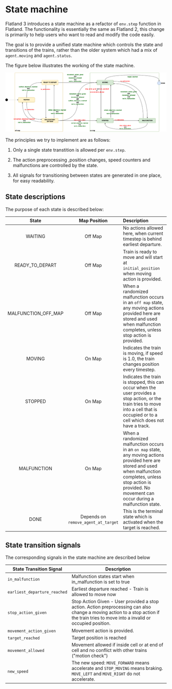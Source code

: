 # State machine

Flatland 3 introduces a state machine as a refactor of `env.step` function in Flatland. The functionality is essentially the same as Flatland 2, this change is
primarily to help users who want to read and modify the code easily.

The goal is to provide a unified state machine which controls the state and transitions of the trains, rather than the older system which had a mix of
`agent.moving` and `agent.status`.

The figure below illustrates the working of the state machine.

![State Machine](../../assets/images/state_machine.drawio.png)

[//]: # (```mermaid)

[//]: # (%%{ init: { 'theme': 'base', 'themeVariables': { 'background': '#f4f4f4' } } }%%)

[//]: # (graph TB)

[//]: # (    START&#40;&#40;"&nbsp;"&#41;&#41; --> WAITING)

[//]: # (    MALFUNCTION_OFF_MAP -- NOT <font color = green>in_malfunction</font><br/><font color = red>earliest_departure_reached</font><br/><font color = red>stop_action_given</font> --> STOPPED)

[//]: # (    READY_TO_DEPART -- <font color = red>in_malfunction</font> --> MALFUNCTION_OFF_MAP)

[//]: # (    READY_TO_DEPART -- <font color = green>valid_movement_action_given</font> --> MOVING)

[//]: # (    MALFUNCTION_OFF_MAP -- NOT <font color = green>in_malfunction</font><br/><font color = red>earliest_departure_reached</font><br/><font color = green>valid_movement_action_given</font> --> MOVING)

[//]: # (    MOVING -- NOT <font color = red>in_malfunction</font><br/><font color = green>target_reached</font> --> DONE)

[//]: # (    DONE --> END&#40;&#40;&#40;"&nbsp;"&#41;&#41;&#41;)

[//]: # (    subgraph On Map States)

[//]: # (        direction TB)

[//]: # (        WAITING -- <font color = red>in_malfunction</font> --> MALFUNCTION_OFF_MAP)

[//]: # (        WAITING -- <font color = red>earliest_departure_reached</font> --> READY_TO_DEPART)

[//]: # (        MALFUNCTION_OFF_MAP -- NOT <font color = green>in_malfunction</font><br/><font color = red>earliest_departure_reached</font><br/>NOT <font color = red>stop_action_given</font><br/>NOT <font color = green>valid_movement_action_given</font> --> READY_TO_DEPART)

[//]: # (        MALFUNCTION_OFF_MAP -- NOT <font color = green>in_malfunction</font><br/>NOT <font color = red>earliest_departure_reached</font> --> WAITING)

[//]: # (    end)

[//]: # ()
[//]: # (    subgraph Off Map States)

[//]: # (        direction TB)

[//]: # (        MOVING -- <font color = red>in_malfunction</font> --> MALFUNCTION)

[//]: # (        MOVING -- NOT <font color = red>in_malfunction</font><br/>NOT <font color = green>target_reached</font><br/><font color = red>stop_action_given</font> AND new_speed = = 0 --> STOPPED)

[//]: # (        STOPPED -- <font color = red>in_malfunction</font> --> MALFUNCTION)

[//]: # (        STOPPED -- NOT <font color = red>in_malfunction</font><br/><font color = green>valid_movement_action_given</font> --> MOVING)

[//]: # (        MALFUNCTION -- NOT <font color = green>in_malfunction</font><br/><font color = green>valid_movement_action_given</font> --> MOVING)

[//]: # (        MALFUNCTION -- NOT <font color = green>in_malfunction</font><br/>NOT <font color = green>valid_movement_action_given</font> --> STOPPED)

[//]: # (    end)

[//]: # ()
[//]: # (    START:::StartState)

[//]: # (    WAITING:::OffMapState)

[//]: # (    READY_TO_DEPART:::OffMapState)

[//]: # (    MALFUNCTION_OFF_MAP:::OffMapState)

[//]: # (    MOVING:::OnMapState)

[//]: # (    STOPPED:::OnMapState)

[//]: # (    MALFUNCTION:::OnMapState)

[//]: # (    END:::EndState)

[//]: # (    classDef OffMapState font-style: italic, font-weight: bold, fill: yellow, color: black)

[//]: # (    classDef OnMapState font-style: italic, font-weight: bold, fill: green, color: black)

[//]: # (    classDef StartState font-style: italic, font-weight: bold, fill: black, color: black)

[//]: # (    classDef EndState font-style: italic, font-weight: bold, fill: black, color: black)

[//]: # (```)

[//]: # ()
[//]: # (`valid_movement_action_given` stands for `movement_action_given` and `movement_allowed`)

[//]: # ()
[//]: # (Legend:)

[//]: # ()
[//]: # (```mermaid)

[//]: # (%%{ init: { 'theme': 'base', 'themeVariables': { 'background': '#f4f4f4' } } }%%)

[//]: # (stateDiagram-v2)

[//]: # (    direction LR)

[//]: # (    state "On Map State" as OnMapState)

[//]: # (    state "Off Map State" as OffMapState)

[//]: # (    OffMapState:::OffMapState)

[//]: # (    OnMapState:::OnMapState)

[//]: # (    state "State 1" as State1)

[//]: # (    state "State 2" as State2)

[//]: # (    state "State 1" as State3)

[//]: # (    state "State 2" as State4)

[//]: # (    State1 --> State2: <font color=red>Stopping signal</font>)

[//]: # (    State3 --> State4: <font color=green>Moving signal</font>)

[//]: # (    classDef OffMapState font-style: italic, font-weight: bold, fill: yellow, color: black)

[//]: # (    classDef OnMapState font-style: italic, font-weight: bold, fill: green, color: black)

[//]: # (```)


The principles we try to implement are as follows:

1. Only a single state transtition is allowed per `env.step`.

2. The action preprocessing ,position changes, speed counters and malfunctions are controlled by the state.

3. All signals for transitioning between states are generated in one place, for easy readability.

## State descriptions

The purpose of each state is described below:

|        State        |            Map Position             | Description                                                                                                                                                                                                                   |
|:-------------------:|:-----------------------------------:|:------------------------------------------------------------------------------------------------------------------------------------------------------------------------------------------------------------------------------|
|       WAITING       |               Off Map               | No actions allowed here, when current timestep is behind earliest departure.                                                                                                                                                  |
|   READY_TO_DEPART   |               Off Map               | Train is ready to move and will start at `initial_position` when moving action is provided.                                                                                                                                   |
| MALFUNCTION_OFF_MAP |               Off Map               | When a randomized malfunction occurs in an `off map` state, any moving actions provided here are stored and used when malfunction completes, unless stop action is provided.                                                  |
|       MOVING        |               On Map                | Indicates the train is moving, if speed is 1.0, the train changes position every timestep.                                                                                                                                    |
|       STOPPED       |               On Map                | Indicates the train is stopped, this can occur when the user provides a stop action, or the train tries to move into a cell that is occupied or to a cell which does not have a track.                                        |
|     MALFUNCTION     |               On Map                | When a randomized malfunction occurs in an `on map` state, any moving actions provided here are stored and used when malfunction completes, unless stop action is provided. No movement can occur during a malfunction state. |
|        DONE         | Depends on `remove_agent_at_target` | This is the terminal state which is activated when the target is reached.                                                                                                                                                     |

## State transition signals

The corresponding signals in the state machine are described below

| State Transition Signal      | Description                                                                                                                                                                            |
|------------------------------|----------------------------------------------------------------------------------------------------------------------------------------------------------------------------------------|
| `in_malfunction`             | Malfunction states start when in_malfunction is set to true                                                                                                                            |
| `earliest_departure_reached` | Earliest departure reached - Train is allowed to move now                                                                                                                              |
| `stop_action_given`          | Stop Action Given - User provided a stop action. Action preprocessing can also change a moving action to a stop action if the train tries to move into a invalid or occupied position. |
| `movement_action_given`      | Movement action is provided.                                                                                                                                                           |
| `target_reached`             | Target position is reached                                                                                                                                                             |
| `movement_allowed`           | Movement allowed if inside cell or at end of cell and no conflict with other trains ("motion check")                                                                                   |
| `new_speed`                  | The new speed: `MOVE_FORWARD` means accelerate and `STOP_MOVING` means braking. `MOVE_LEFT` and `MOVE_RIGHT` do not accelerate.                                                        |

[//]: # (## Old state diagram)

[//]: # ()
[//]: # (![Flatland 3 State Machine]&#40;https://flatland-association.github.io/flatland-book/_images/Flatland_3_State_Machine.jpg&#41;)

[//]: # ()
[//]: # (### Differences with code of old diagram added in the new diagram above)

[//]: # ()
[//]: # (* `MALFUNCTION OFF MAP --> READY_TO_DEPART`: malfunction_counter_complete and earliest_departure_reached **and not valid_movement_action_given and not)

[//]: # (  stop_action_given**)

[//]: # (* `MOVING --> DONE`: **not in_malfunction** and target_reached)

[//]: # (* `MOVING --> STOPPED`: **not in_malfunction and not target_reached** and &#40;stop_action_given or movement_conflict&#41;)

[//]: # (* `MALFUNCTION --> STOPPED`: malfunction_counter_complete **and not in_malfunction and not valid_movement_action_given**)